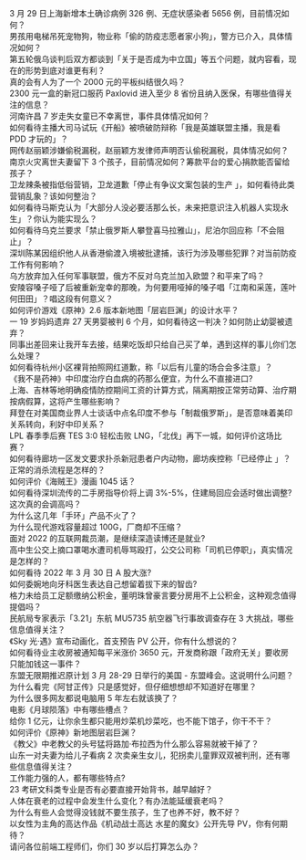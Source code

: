 3 月 29 日上海新增本土确诊病例 326 例、无症状感染者 5656 例，目前情况如何？  
男孩用电梯吊死宠物狗，物业称「偷的防疫志愿者家小狗」，警方已介入，具体情况如何？  
第五轮俄乌谈判后双方都谈到「关于是否成为中立国」等五个问题，就内容看，现在的形势到底对谁更有利？  
真的会有人为了一个 2000 元的平板纠结很久吗？  
2300 元一盒的新冠口服药 Paxlovid 进入至少 8 省份且纳入医保，有哪些值得关注的信息？  
河南许昌 7 岁走失女童已不幸离世，事件具体情况如何？  
如何看待主播大司马试玩《开船》被喷破防辩称「我是英雄联盟主播，我是看 PDD 才玩的」？  
网传赵丽颖涉嫌偷税漏税，赵丽颖方发律师声明否认偷税漏税，具体情况如何？  
南京火灾离世夫妻留下 3 个孩子，目前情况如何？筹款平台的爱心捐款能否留给孩子？  
卫龙辣条被指低俗营销，卫龙道歉「停止有争议文案包装的生产 」，如何看待此类营销乱象？该如何整治？  
如何看待马斯克认为「大部分人没必要活那么长，未来把意识注入机器人实现永生」？你认为能实现么？  
如何看待乌克兰要求「禁止俄罗斯人攀登喜马拉雅山」，尼泊尔回应称「不会阻止」？  
深圳陈某因组织他人从香港偷渡入境被批逮捕，该行为涉及哪些犯罪？对当前防疫工作有何影响？  
乌方放弃加入任何军事联盟，俄方不反对乌克兰加入欧盟？和平来了吗？  
安陵容嗓子哑了后被重新宠幸的那晚，为何要用哑掉的嗓子唱「江南和采莲，莲叶何田田」？唱这段有何意义？  
如何评价游戏《原神》2.6 版本新地图「层岩巨渊」的设计水平？  
一 19 岁妈妈遗弃 27 天男婴被判 6 个月，如何看待这一判决？如何防止幼婴被遗弃？  
同事出差回来让我开车去接，结果吃饭却只给自己买了单，遇到这样的事儿你们怎么处理？  
如何看待杭州小区裸背拍照网红道歉，称「以后有儿童的场合会多注意」？  
《我不是药神》中印度治疗白血病的药那么便宜，为什么不直接进口?  
上海、吉林等地明确疫情防控期间工资的计算方式，隔离期按正常劳动算、治疗期按病假算，这将产生哪些影响？  
拜登在对美国商业界人士谈话中点名印度不参与「制裁俄罗斯」，是否意味着美印关系转向，利好中印关系？  
LPL 春季季后赛 TES 3:0 轻松击败 LNG，「北伐」再下一城，如何评价这场比赛？  
如何看待廊坊一区发文要求扑杀新冠患者户内动物，廊坊疾控称「已经停止 」？正常的消杀流程是怎样的？  
如何评价《海贼王》漫画 1045 话？  
如何看待深圳流传的二手房指导价将上调 3%-5%，住建局回应会适时做出调整? 这次真的会调高吗？  
为什么这几年「手环」产品不火了？  
为什么现代游戏容量超过 100G，厂商却不压缩？  
面对 2022 的互联网裁员潮，是继续深造读博还是就业?  
高中生公交上摘口罩喝水遭司机辱骂殴打，公交公司称「司机已停职」，真实情况是怎样的？  
如何看待 2022 年 3 月 30 日 A 股大涨?  
如何委婉地向牙科医生表达自己想留着拔下来的智齿?  
格力未给员工足额缴纳公积金，董明珠曾豪言要分房用不上公积金，这种观念值得提倡吗？  
民航局专家表示「3.21」东航 MU5735 航空器飞行事故调查存在 3 大挑战，哪些信息值得关注？  
《Sky 光·遇》宣布动画化，首支预告 PV 公开，你有什么想说的？  
如何看待业主收房被通知每平米涨价 3650 元，开发商称跟「政府无关」要收房只能加钱这一事件？  
东盟无限期推迟原计划 3 月 28-29 日举行的美国 - 东盟峰会。这说明什么问题？  
为什么看完《阿甘正传》只是感觉好，但仔细想想却不知道好在哪里？  
为什么很多网友都说电脑用 5 年左右就该换了？  
电影《月球陨落》中有哪些槽点？  
给你 1 亿元，让你余生都只能用炒菜机炒菜吃，也不能下馆子，你干不干？  
如何评价《原神》新地图层岩巨渊？  
《教父》中老教父的头号猛将路加·布拉西为什么那么容易就被干掉了？  
山东一对夫妻为给儿子看病 2 次卖亲生女儿，犯拐卖儿童罪双双被判刑，还有哪些信息值得关注？  
工作能力强的人，都有哪些特点?  
23 考研文科类专业是否有必要直接开始背书，越早越好？  
人体在衰老的过程中会发生什么变化？有办法能延缓衰老吗？  
为什么有些人会觉得没钱就不要生孩子，生了也养不好，教不好？  
以女性为主角的高达作品《机动战士高达 水星的魔女》公开先导 PV，你有何期待？  
请问各位前端工程师们，你们 30 岁以后打算怎么办？  
